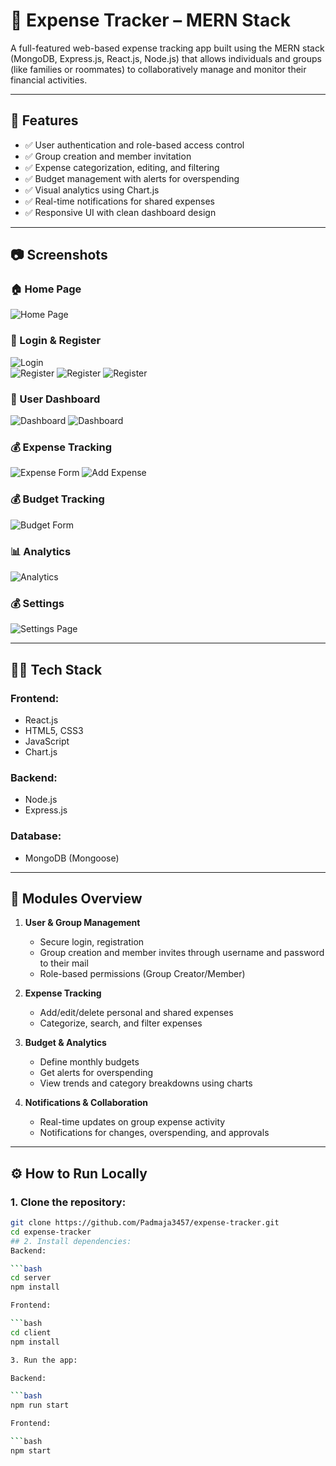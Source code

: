 # 💸 Expense Tracker – MERN Stack

A full-featured web-based expense tracking app built using the MERN stack (MongoDB, Express.js, React.js, Node.js) that allows individuals and groups (like families or roommates) to collaboratively manage and monitor their financial activities.

---

## 🚀 Features

- ✅ User authentication and role-based access control
- ✅ Group creation and member invitation
- ✅ Expense categorization, editing, and filtering
- ✅ Budget management with alerts for overspending
- ✅ Visual analytics using Chart.js
- ✅ Real-time notifications for shared expenses
- ✅ Responsive UI with clean dashboard design

---

## 📷 Screenshots


### 🏠 Home Page  
![Home Page](screenshots/home.png)

### 🔐 Login & Register  
![Login](screenshots/login.png)  
![Register](screenshots/registrationtype.png)
![Register](screenshots/register_individual.png)
![Register](screenshots/group_registration.png)

### 👥 User Dashboard  
![Dashboard](screenshots/dashboard.png)
![Dashboard](screenshots/dashboardextension.png)

### 💰 Expense Tracking  
![Expense Form](screenshots/expense.png)
![Add Expense](screenshots/add_expense.png)  

### 💰 Budget Tracking  
![Budget Form](screenshots/budget.png)

### 📊 Analytics  
![Analytics](screenshots/analytics.png)

### 💰 Settings
![Settings Page](screenshots/settings.png)


---

## 🧑‍💻 Tech Stack

### Frontend:
- React.js
- HTML5, CSS3
- JavaScript
- Chart.js

### Backend:
- Node.js
- Express.js

### Database:
- MongoDB (Mongoose)

---

## 📂 Modules Overview

1. **User & Group Management**
   - Secure login, registration
   - Group creation and member invites through username and password to their mail
   - Role-based permissions (Group Creator/Member)

2. **Expense Tracking**
   - Add/edit/delete personal and shared expenses
   - Categorize, search, and filter expenses

3. **Budget & Analytics**
   - Define monthly budgets
   - Get alerts for overspending
   - View trends and category breakdowns using charts

4. **Notifications & Collaboration**
   - Real-time updates on group expense activity
   - Notifications for changes, overspending, and approvals

---

## ⚙️ How to Run Locally

### 1. Clone the repository:
```bash
git clone https://github.com/Padmaja3457/expense-tracker.git
cd expense-tracker
## 2. Install dependencies:
Backend:

```bash
cd server
npm install

Frontend:

```bash
cd client
npm install

3. Run the app:

Backend:

```bash
npm run start

Frontend:

```bash
npm start
